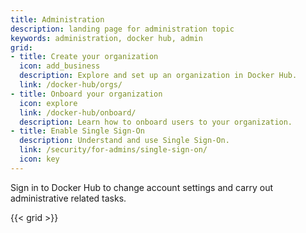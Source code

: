```yaml
---
title: Administration
description: landing page for administration topic
keywords: administration, docker hub, admin
grid:
- title: Create your organization
  icon: add_business
  description: Explore and set up an organization in Docker Hub.
  link: /docker-hub/orgs/
- title: Onboard your organization
  icon: explore
  link: /docker-hub/onboard/
  description: Learn how to onboard users to your organization.
- title: Enable Single Sign-On
  description: Understand and use Single Sign-On.
  link: /security/for-admins/single-sign-on/
  icon: key
---
```


Sign in to Docker Hub to change account settings and carry out administrative related tasks. 

{{< grid >}}